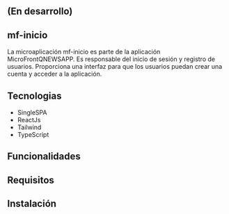 ## (En desarrollo)

## mf-inicio
La microaplicación mf-inicio es parte de la aplicación MicroFrontQNEWSAPP. Es responsable del inicio de sesión y registro de usuarios. Proporciona una interfaz para que los usuarios puedan crear una cuenta y acceder a la aplicación.

## Tecnologias
<ul>
  <li>SingleSPA</li>
  <li>ReactJs</li>
  <li>Tailwind</li>
  <li>TypeScript</li>
</ul>

## Funcionalidades


## Requisitos


## Instalación
